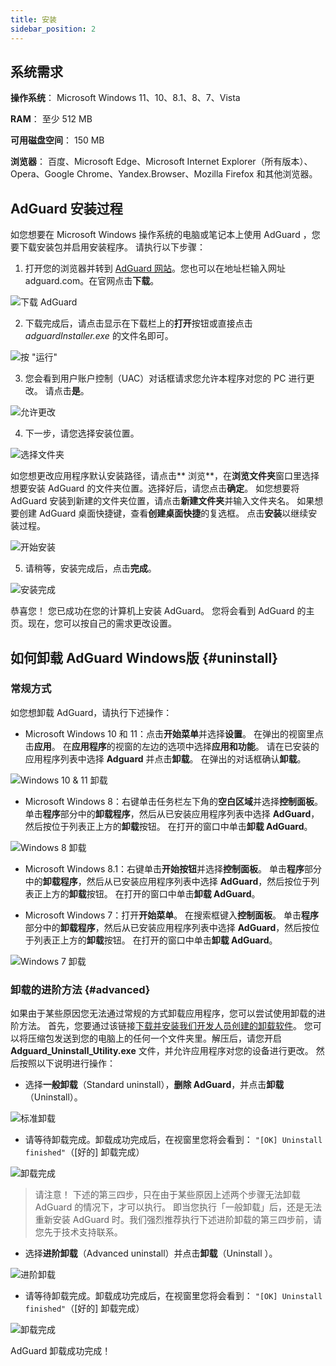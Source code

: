 ```yaml
---
title: 安装
sidebar_position: 2
---
```


## 系统需求

**操作系统**： Microsoft Windows 11、10、8.1、8、7、Vista

**RAM**： 至少 512 MB

**可用磁盘空间**： 150 MB

**浏览器**： 百度、Microsoft Edge、Microsoft Internet Explorer（所有版本）、Opera、Google Chrome、Yandex.Browser、Mozilla Firefox 和其他浏览器。

## AdGuard 安装过程

如您想要在 Microsoft Windows 操作系统的电脑或笔记本上使用 AdGuard ，您要下载安装包并启用安装程序。 请执行以下步骤：

1) 打开您的浏览器并转到 [AdGuard 网站](http://adguard.com)。您也可以在地址栏输入网址 adguard.com。在官网点击**下载**。

![下载 AdGuard](https://cdn.adguard.com/content/kb/ad_blocker/windows/installation/download-from-website.png)

2) 下载完成后，请点击显示在下载栏上的**打开**按钮或直接点击 *adguardInstaller.exe* 的文件名即可。

![按 "运行"](https://cdn.adguard.com/content/kb/ad_blocker/windows/installation/click-download.png)

3) 您会看到用户账户控制（UAC）对话框请求您允许本程序对您的 PC 进行更改。 请点击**是**。

![允许更改](https://cdn.adguard.com/content/kb/ad_blocker/windows/installation/allow-changes.png)

4) 下一步，请您选择安装位置。

![选择文件夹](https://cdn.adguard.com/content/kb/ad_blocker/windows/installation/install-wizard.png)

如您想更改应用程序默认安装路径，请点击** 浏览**，在**浏览文件夹**窗口里选择想要安装 AdGuard 的文件夹位置。选择好后，请您点击**确定**。 如您想要将 AdGuard 安装到新建的文件夹位置，请点击**新建文件夹**并输入文件夹名。 如果想要创建 AdGuard 桌面快捷键，查看**创建桌面快捷**的复选框。 点击**安装**以继续安装过程。

![开始安装](https://cdn.adguard.com/content/kb/ad_blocker/windows/installation/start-install.png)

5) 请稍等，安装完成后，点击**完成**。

![安装完成](https://cdn.adguard.com/content/kb/ad_blocker/windows/installation/finish-install.png)

恭喜您！ 您已成功在您的计算机上安装 AdGuard。 您将会看到 AdGuard 的主页。现在，您可以按自己的需求更改设置。

## 如何卸载 AdGuard Windows版 {#uninstall}

### 常规方式

如您想卸载 AdGuard，请执行下述操作：

* Microsoft Windows 10 和 11：点击**开始菜单**并选择**设置**。 在弹出的视窗里点击**应用**。 在**应用程序**的视窗的左边的选项中选择**应用和功能**。 请在已安装的应用程序列表中选择 **Adguard** 并点击**卸载**。 在弹出的对话框确认**卸载**。

![Windows 10 & 11 卸载](https://cdn.adguard.com/content/kb/ad_blocker/windows/installation/win10-uninstall.png)

* Microsoft Windows 8：右键单击任务栏左下角的**空白区域**并选择**控制面板**。 单击**程序**部分中的**卸载程序**，然后从已安装应用程序列表中选择 **AdGuard**，然后按位于列表正上方的**卸载**按钮。 在打开的窗口中单击**卸载 AdGuard**。

![Windows 8 卸载](https://cdn.adguard.com/content/kb/ad_blocker/windows/installation/win8-uninstall.png)

* Microsoft Windows 8.1：右键单击**开始按钮**并选择**控制面板**。 单击**程序**部分中的**卸载程序**，然后从已安装应用程序列表中选择 **AdGuard**，然后按位于列表正上方的**卸载**按钮。 在打开的窗口中单击**卸载 AdGuard**。

* Microsoft Windows 7：打开**开始菜单**。 在搜索框键入**控制面板**。 单击**程序**部分中的**卸载程序**，然后从已安装应用程序列表中选择 **AdGuard**，然后按位于列表正上方的**卸载**按钮。 在打开的窗口中单击**卸载 AdGuard**。

![Windows 7 卸载](https://cdn.adguard.com/content/kb/ad_blocker/windows/installation/win7-uninstall.png)

### 卸载的进阶方法 {#advanced}

如果由于某些原因您无法通过常规的方式卸载应用程序，您可以尝试使用卸载的进阶方法。 首先，您要通过该链接[下载并安装我们开发人员创建的卸载软件](https://cdn.adguard.com/public/Adguard/tools/Uninstall_Utility.zip)。 您可以将压缩包发送到您的电脑上的任何一个文件夹里。解压后，请您开启 **Adguard_Uninstall_Utility.exe** 文件，并允许应用程序对您的设备进行更改。 然后按照以下说明进行操作：

* 选择**一般卸载**（Standard uninstall），**删除 AdGuard**，并点击**卸载**（Uninstall）。

![标准卸载](https://cdn.adguard.com/content/kb/ad_blocker/windows/installation/standard-uninstall.png)

* 请等待卸载完成。卸载成功完成后，在视窗里您将会看到： `"[OK] Uninstall finished"`（[好的] 卸载完成）

![卸载完成](https://cdn.adguard.com/content/kb/ad_blocker/windows/installation/standard-uninstall-2.png)

> 请注意！ 下述的第三四步，只在由于某些原因上述两个步骤无法卸载 AdGuard 的情况下，才可以执行。 即当您执行「一般卸载」后，还是无法重新安装 AdGuard 时。我们强烈推荐执行下述进阶卸载的第三四步前，请您先于技术支持联系。

* 选择**进阶卸载**（Advanced uninstall）并点击**卸载**（Uninstall ）。

![进阶卸载](https://cdn.adguard.com/content/kb/ad_blocker/windows/installation/advanced-uninstall.png)

* 请等待卸载完成。卸载成功完成后，在视窗里您将会看到： `"[OK] Uninstall finished"`（[好的] 卸载完成）

![卸载完成](https://cdn.adguard.com/content/kb/ad_blocker/windows/installation/advanced-uninstall-2.png)

AdGuard 卸载成功完成！
